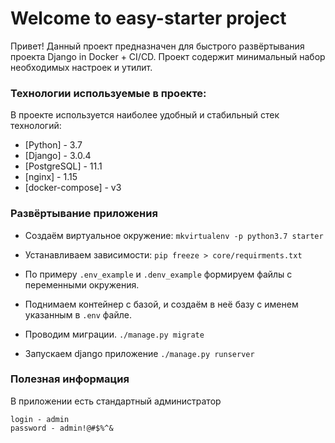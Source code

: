 # Welcome to easy-starter project

Привет! Данный проект предназначен для быстрого развёртывания проекта Django in Docker + CI/CD.
Проект содержит минимальный набор необходимых настроек и утилит.

### Технологии используемые в проекте:

В проекте используется наиболее удобный и стабильный стек технологий:

* [Python] - 3.7
* [Django] - 3.0.4
* [PostgreSQL] - 11.1
* [nginx] - 1.15
* [docker-compose] - v3

### Развёртывание приложения

* Создаём виртуальное окружение:
`mkvirtualenv -p python3.7 starter`

* Устанавливаем зависимости:
`pip freeze > core/requirments.txt `

* По примеру `.env_example` и `.denv_example` формируем файлы с переменными окружения.

* Поднимаем контейнер с базой, и создаём в неё базу с именем указанным в `.env` файле.

* Проводим миграции.
`./manage.py migrate`

* Запускаем django приложение
`./manage.py runserver`

### Полезная информация

В приложении есть стандартный администратор
```
login - admin
password - admin!@#$%^&
```
